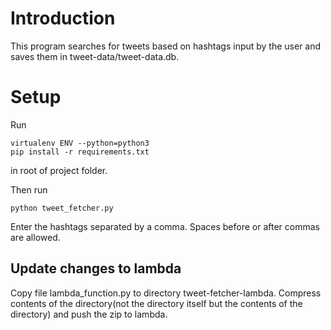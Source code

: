 # Introduction
This program searches for tweets based on hashtags input by the user and saves them in tweet-data/tweet-data.db.

# Setup
Run
```shell
virtualenv ENV --python=python3
pip install -r requirements.txt 
```
in root of project folder. 

Then run
```shell
python tweet_fetcher.py
```

Enter the hashtags separated by a comma. Spaces before or after commas are allowed.

## Update changes to lambda
Copy file lambda_function.py to directory tweet-fetcher-lambda. Compress contents of the directory(not the directory itself but the contents of the directory) and push the zip to lambda.
